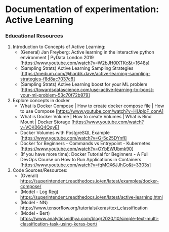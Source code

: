 # Documentation of experimentation: Active Learning

### Educational Resources
1. Introduction to Concepts of Active Learning:
    - (General) Jan Freyberg: Active learning in the interactive python environment | PyData London 2019 [https://www.youtube.com/watch?v=W2bJH0iXTKc&t=1648s]
    - (Sampling Strats) Active Learning Sampling Strategies [https://medium.com/@hardik.dave/active-learning-sampling-strategies-f8d8ac7037c8]
    - (Sampling Strats) Active Learning boost for your ML problem [https://towardsdatascience.com/use-active-learning-to-boost-your-ml-problem-53c70f72b979]
2. Explore concepts in docker
    - What is Docker Compose | How to create docker compose file | How to use Compose [https://www.youtube.com/watch?v=HUpIoF_conA]
    - What is Docker Volume | How to create Volumes | What is Bind Mount | Docker Storage [https://www.youtube.com/watch?v=VOK06Q4QqvE]
    - Docker Volumes with PostgreSQL Example [https://www.youtube.com/watch?v=G-5c25DYnfI]
    - Docker for Beginners - Commands vs Entrypoint - Kubernetes [https://www.youtube.com/watch?v=OYbEWUbmk90]
    - (If you have more time): Docker Tutorial for Beginners - A Full DevOps Course on How to Run Applications in Containers [https://www.youtube.com/watch?v=fqMOX6JJhGo&t=3303s]
3. Code Sources/Resources:
    - (Overall) https://superintendent.readthedocs.io/en/latest/examples/docker-compose/
    - (Model - Log Reg) https://superintendent.readthedocs.io/en/latest/active-learning.html
    - (Model - NN) https://www.tensorflow.org/tutorials/keras/text_classification
    - (Model - Bert) https://www.analyticsvidhya.com/blog/2020/10/simple-text-multi-classification-task-using-keras-bert/